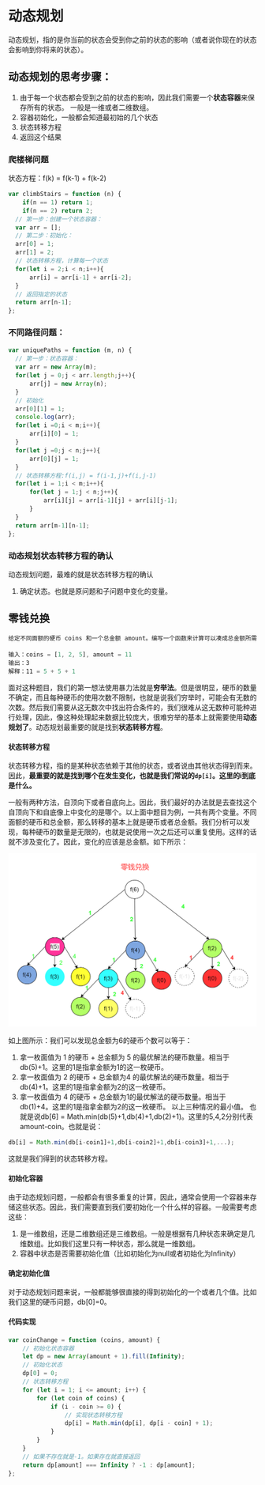 # 动态规划
动态规划，指的是你当前的状态会受到你之前的状态的影响（或者说你现在的状态会影响到你将来的状态）。

## 动态规划的思考步骤：
1. 由于每一个状态都会受到之前的状态的影响，因此我们需要一个**状态容器**来保存所有的状态。 一般是一维或者二维数组。
2. 容器初始化，一般都会知道最初始的几个状态
3. 状态转移方程
4. 返回这个结果


### 爬楼梯问题
状态方程：f(k) = f(k-1) + f(k-2)
```js
var climbStairs = function (n) {
    if(n == 1) return 1;
    if(n == 2) return 2;
  // 第一步：创建一个状态容器：
  var arr = [];
  // 第二步：初始化：
  arr[0] = 1;
  arr[1] = 2;
  // 状态转移方程，计算每一个状态
  for(let i = 2;i < n;i++){
      arr[i] = arr[i-1] + arr[i-2];
  }
  // 返回指定的状态
  return arr[n-1];
};
```

### 不同路径问题：
```js
var uniquePaths = function (m, n) {
  // 第一步：状态容器：
  var arr = new Array(m);
  for(let j = 0;j < arr.length;j++){
      arr[j] = new Array(n);
  }
  // 初始化
  arr[0][1] = 1;
  console.log(arr);
  for(let i =0;i < m;i++){
      arr[i][0] = 1;
  }
  for(let j =0;j < n;j++){
      arr[0][j] = 1;
  }
  // 状态转移方程:f(i,j) = f(i-1,j)+f(i,j-1)
  for(let i = 1;i < m;i++){
      for(let j = 1;j < n;j++){
          arr[i][j] = arr[i-1][j] + arr[i][j-1];
      }
  }
  return arr[m-1][n-1];
};

```


### 动态规划状态转移方程的确认
动态规划问题，最难的就是状态转移方程的确认
1. 确定状态。也就是原问题和子问题中变化的变量。

## 零钱兑换

```js
给定不同面额的硬币 coins 和一个总金额 amount。编写一个函数来计算可以凑成总金额所需的最少的硬币个数。如果没有任何一种硬币组合能组成总金额，返回 -1。你可以认为每种硬币的数量是无限的。

输入：coins = [1, 2, 5], amount = 11
输出：3 
解释：11 = 5 + 5 + 1
```

面对这种题目，我们的第一想法使用暴力法就是**穷举法**。但是很明显，硬币的数量不确定，而且每种硬币的使用次数不限制，也就是说我们穷举时，可能会有无数的次数。然后我们需要从这无数次中找出符合条件的，我们很难从这无数种可能种进行处理，因此，像这种处理起来数据比较庞大，很难穷举的基本上就需要使用**动态规划了**。动态规划最重要的就是找到**状态转移方程**。

#### 状态转移方程

状态转移方程，指的是某种状态依赖于其他的状态，或者说由其他状态得到而来。因此，**最重要的就是找到哪个在发生变化，也就是我们常说的`dp[i]`。这里的i到底是什么。**

一般有两种方法，自顶向下或者自底向上。因此，我们最好的办法就是去查找这个自顶向下和自底像上中变化的是哪个。以上面中题目为例，一共有两个变量。不同面额的硬币和总金额，那么转移的基本上就是硬币或者总金额。我们分析可以发现，每种硬币的数量是无限的，也就是说使用一次之后还可以重复使用。这样的话就不涉及变化了。因此，变化的应该是总金额。如下所示：

![](./imgs/动态规划之凑零钱问题.png)

如上图所示：我们可以发现总金额为6的硬币个数可以等于：

1. 拿一枚面值为 1 的硬币 + 总金额为 5 的最优解法的硬币数量。相当于db(5)+1。这里的1是指拿金额为1的这一枚硬币。
2. 拿一枚面值为 2 的硬币 + 总金额为4 的最优解法的硬币数量。相当于db(4)+1。这里的1是指拿金额为2的这一枚硬币。
3. 拿一枚面值为 4 的硬币 + 总金额为1的最优解法的硬币数量。相当于db(1)+4。这里的1是指拿金额为2的这一枚硬币。
以上三种情况的最小值。
也就是说db[6] = Math.min(db(5)+1,db(4)+1,db(2)+1)。这里的5,4,2分别代表amount-coin。也就是说：
```js
db[i] = Math.min(db[i-coin1]+1,db[i-coin2]+1,db[i-coin3]+1,...);
```
这就是我们得到的状态转移方程。

#### 初始化容器
由于动态规划问题，一般都会有很多重复的计算，因此，通常会使用一个容器来存储这些状态。因此，我们需要直到我们要初始化一个什么样的容器。一般需要考虑这些：
1. 是一维数组，还是二维数组还是三维数组。一般是根据有几种状态来确定是几维数组。比如我们这里只有一种状态，那么就是一维数组。
2. 容器中状态是否需要初始化值（比如初始化为null或者初始化为Infinity）


#### 确定初始化值
对于动态规划问题来说，一般都能够很直接的得到初始化的一个或者几个值。比如我们这里的硬币问题，db[0]=0。

#### 代码实现
```js
var coinChange = function (coins, amount) {
    // 初始化状态容器
    let dp = new Array(amount + 1).fill(Infinity); 
    // 初始化状态
    dp[0] = 0;
    // 状态转移方程
    for (let i = 1; i <= amount; i++) {
        for (let coin of coins) {
            if (i - coin >= 0) {
                // 实现状态转移方程
                dp[i] = Math.min(dp[i], dp[i - coin] + 1);
            }
        }
    }
    // 如果不存在就是-1。如果存在就直接返回
    return dp[amount] === Infinity ? -1 : dp[amount];
};


```